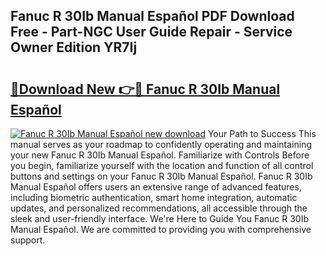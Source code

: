 ## Fanuc R 30Ib Manual Español PDF Download Free - Part-NGC User Guide Repair - Service Owner Edition YR7Ij

# <h2><a href="http://bc17909.oget.top/?id=Fanuc+R+30Ib+Manual+Espa%c3%b1ol">🔗Download New 👉🔴 Fanuc R 30Ib Manual Español</a></h2>

[![Fanuc R 30Ib Manual Español new download](https://i.imgur.com/5g1atiW.png)](http://bc17909.oget.top/?id=Fanuc+R+30Ib+Manual+Espa%c3%b1ol)
Your Path to Success This manual serves as your roadmap to confidently operating and maintaining your new Fanuc R 30Ib Manual Español. Familiarize with Controls Before you begin, familiarize yourself with the location and function of all control buttons and settings on your Fanuc R 30Ib Manual Español. Fanuc R 30Ib Manual Español offers users an extensive range of advanced features, including biometric authentication, smart home integration, automatic updates, and personalized recommendations, all accessible through the sleek and user-friendly interface. We're Here to Guide You Fanuc R 30Ib Manual Español. We are committed to providing you with comprehensive support.
